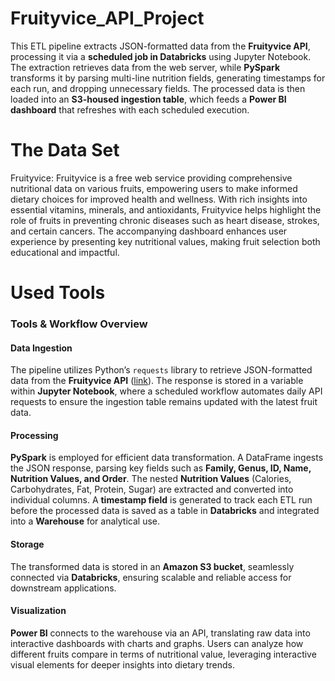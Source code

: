 # Fruityvice_API_Project
This ETL pipeline extracts JSON-formatted data from the **Fruityvice API**, processing it via a **scheduled job in Databricks** using Jupyter Notebook. The extraction retrieves data from the web server, while **PySpark** transforms it by parsing multi-line nutrition fields, generating timestamps for each run, and dropping unnecessary fields. The processed data is then loaded into an **S3-housed ingestion table**, which feeds a **Power BI dashboard** that refreshes with each scheduled execution.


# The Data Set
Fruityvice:
Fruityvice is a free web service providing comprehensive nutritional data on various fruits, empowering users to make informed dietary choices for improved health and wellness. With rich insights into essential vitamins, minerals, and antioxidants, Fruityvice helps highlight the role of fruits in preventing chronic diseases such as heart disease, strokes, and certain cancers. The accompanying dashboard enhances user experience by presenting key nutritional values, making fruit selection both educational and impactful.


# Used Tools
### **Tools & Workflow Overview**  

#### **Data Ingestion**  
The pipeline utilizes Python’s `requests` library to retrieve JSON-formatted data from the **Fruityvice API** ([link](https://www.fruityvice.com/api/fruit/all)). The response is stored in a variable within **Jupyter Notebook**, where a scheduled workflow automates daily API requests to ensure the ingestion table remains updated with the latest fruit data.  

#### **Processing**  
**PySpark** is employed for efficient data transformation. A DataFrame ingests the JSON response, parsing key fields such as **Family, Genus, ID, Name, Nutrition Values, and Order**. The nested **Nutrition Values** (Calories, Carbohydrates, Fat, Protein, Sugar) are extracted and converted into individual columns. A **timestamp field** is generated to track each ETL run before the processed data is saved as a table in **Databricks** and integrated into a **Warehouse** for analytical use.  

#### **Storage**  
The transformed data is stored in an **Amazon S3 bucket**, seamlessly connected via **Databricks**, ensuring scalable and reliable access for downstream applications.  

#### **Visualization**  
**Power BI** connects to the warehouse via an API, translating raw data into interactive dashboards with charts and graphs. Users can analyze how different fruits compare in terms of nutritional value, leveraging interactive visual elements for deeper insights into dietary trends.  
